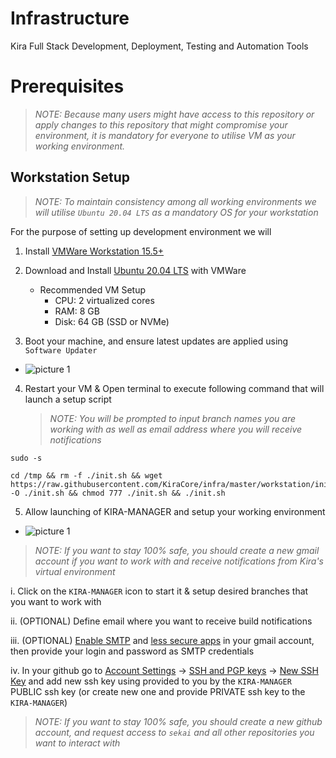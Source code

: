 
# Infrastructure

Kira Full Stack Development, Deployment, Testing and Automation Tools

# Prerequisites

> _NOTE: Because many users might have access to this repository or apply changes to this repository that might compromise your environment, it is mandatory for everyone to utilise VM as your working environment._

## Workstation Setup

> _NOTE: To maintain consistency among all working environments we will utilise `Ubuntu 20.04 LTS` as a mandatory OS for your workstation_

For the purpose of setting up development environment we will 

1. Install [VMWare Workstation 15.5+](https://www.vmware.com/products/workstation-player/workstation-player-evaluation.html)
   
2. Download and Install [Ubuntu 20.04 LTS](https://releases.ubuntu.com/20.04/) with VMWare
   * Recommended VM Setup
     * CPU: 2 virtualized cores
     * RAM: 8 GB
     * Disk: 64 GB (SSD or NVMe)
3. Boot your machine, and ensure latest updates are applied using `Software Updater`

* ![picture 1](https://i.imgur.com/7SX2g7y.png)

4. Restart your VM & Open terminal to execute following command that will launch a setup script


    > _NOTE: You will be prompted to input branch names you are working with as well as email address where you will receive notifications_

```
sudo -s

cd /tmp && rm -f ./init.sh && wget https://raw.githubusercontent.com/KiraCore/infra/master/workstation/init.sh -O ./init.sh && chmod 777 ./init.sh && ./init.sh
```

5. Allow launching of KIRA-MANAGER and setup your working environment

  * ![picture 1](https://i.imgur.com/4EKLdEh.png)

   > _NOTE: If you want to stay 100% safe, you should create a new gmail account if you want to work with and receive notifications from Kira's virtual environment_

   i. Click on the `KIRA-MANAGER` icon to start it & setup desired branches that you want to work with

   ii. (OPTIONAL) Define email where you want to receive build notifications

   iii. (OPTIONAL) [Enable SMTP](https://www.youtube.com/watch?v=D-NYmDWiFjU) and [less secure apps](https://web.archive.org/save/https://hotter.io/docs/email-accounts/secure-app-gmail/) in your gmail account, then provide your login and password as SMTP credentials

   iv.  In your github go to [Account Settings](https://github.com/settings/profile) -> [SSH and PGP keys](https://github.com/settings/keys) -> [New SSH Key](`https://github.com/settings/ssh/new`) and add new ssh key using provided to you by the `KIRA-MANAGER` PUBLIC ssh key (or create new one and provide PRIVATE ssh key to the `KIRA-MANAGER`)
   
   > _NOTE: If you want to stay 100% safe, you should create a new github account, and request access to `sekai` and all other repositories you want to interact with_



 